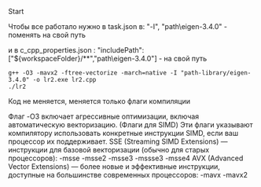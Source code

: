 Start


Чтобы все работало нужно в task.json в: "-I", "path\\eigen-3.4.0" - поменять на свой путь 

и в  c_cpp_properties.json : "includePath": ["${workspaceFolder}/**","path\\eigen-3.4.0"] - на свой путь

```
g++ -O3 -mavx2 -ftree-vectorize -march=native -I "path-library/eigen-3.4.0" -o lr2.exe lr2.cpp
./lr2
```

Код не меняется, меняется только флаги компиляции

Флаг -O3 включает агрессивные оптимизации, включая автоматическую векторизацию.
(Флаги для SIMD) Эти флаги указывают компилятору использовать конкретные инструкции SIMD, если ваш процессор их поддерживает.
SSE (Streaming SIMD Extensions) — инструкции для базовой векторизации (обычно для старых процессоров): -msse -msse2 -msse3 -mssse3 -msse4
AVX (Advanced Vector Extensions) — более новые и эффективные инструкции, доступные на большинстве современных процессоров: -mavx -mavx2